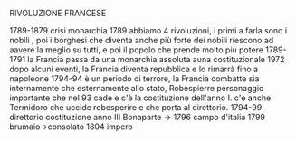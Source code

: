 RIVOLUZIONE FRANCESE

1789-1879 crisi monarchia
1789 abbiamo 4 rivoluzioni, i primi a farla sono i nobili , poi i borghesi che diventa anche più forte dei nobili riescono ad aavere la meglio su tutti, e poi il popolo che prende molto più potere
1789-1791 la Francia passa da una monarchia assoluta  auna costituzionale
1972 dopo alcuni eventi, la Francia diventa repubblica e lo rimarrà fino a napoleone
1794-94 è un periodo di terrore, la Francia combatte sia internamente che esternamente allo stato, Robespierre personaggio importante che nel 93 cade e c'è la costituzione dell'anno I. c'è anche Termidoro che uccide robesperire e che porta al direttorio.
1794-99 direttorio     costituzione anno III
Bonaparte -> 1796 campo d'italia
1799 brumaio->consolato
1804 impero